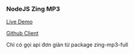 ### NodeJS Zing MP3
[Live Demo](https://nodefs-zingmp3.onrender.com/)

[Github Client](https://github.com/Dathvgl/react_tutorial_ts)

Chỉ có gọi api đơn giản từ package zing-mp3-full